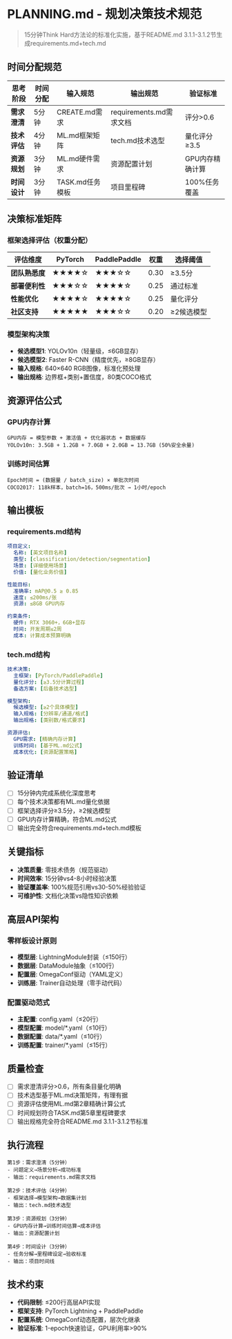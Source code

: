 # PLANNING.md - 规划决策技术规范

> 15分钟Think Hard方法论的标准化实施，基于README.md 3.1.1-3.1.2节生成requirements.md+tech.md

## 时间分配规范

| 思考阶段 | 时间分配 | 输入规范 | 输出规范 | 验证标准 |
|----------|----------|----------|----------|----------|
| **需求澄清** | 5分钟 | CREATE.md需求 | requirements.md需求文档 | 评分>0.6 |
| **技术评估** | 4分钟 | ML.md框架矩阵 | tech.md技术选型 | 量化评分≥3.5 |
| **资源规划** | 3分钟 | ML.md硬件需求 | 资源配置计划 | GPU内存精确计算 |
| **时间设计** | 3分钟 | TASK.md任务模板 | 项目里程碑 | 100%任务覆盖 |

## 决策标准矩阵

### 框架选择评估（权重分配）
| 评估维度 | PyTorch | PaddlePaddle | 权重 | 选择阈值 |
|----------|---------|--------------|------|----------|
| **团队熟悉度** | ★★★★☆ | ★★★☆☆ | 0.30 | ≥3.5分 |
| **部署便利性** | ★★★☆☆ | ★★★★☆ | 0.25 | 通过标准 |
| **性能优化** | ★★★★☆ | ★★★★☆ | 0.25 | 量化评分 |
| **社区支持** | ★★★★★ | ★★★☆☆ | 0.20 | ≥2候选模型 |

### 模型架构决策
- **候选模型1**: YOLOv10n（轻量级，≤6GB显存）
- **候选模型2**: Faster R-CNN（精度优先，≥8GB显存）
- **输入规格**: 640×640 RGB图像，标准化预处理
- **输出规格**: 边界框+类别+置信度，80类COCO格式

## 资源评估公式

### GPU内存计算
```
GPU内存 = 模型参数 + 激活值 + 优化器状态 + 数据缓存
YOLOv10n: 3.5GB + 1.2GB + 7.0GB + 2.0GB = 13.7GB (50%安全余量)
```

### 训练时间估算
```
Epoch时间 = (数据量 / batch_size) × 单批次时间
COCO2017: 118k样本，batch=16，500ms/批次 → 1小时/epoch
```

## 输出模板

### requirements.md结构
```yaml
项目定义:
  名称: [英文项目名称]
  类型: [classification/detection/segmentation]
  场景: [详细使用场景]
  价值: [量化业务价值]

性能目标:
  准确率: mAP@0.5 ≥ 0.85
  速度: ≤200ms/张
  资源: ≤8GB GPU内存

约束条件:
  硬件: RTX 3060+，6GB+显存
  时间: 开发周期≤2周
  成本: 计算成本预算明确
```

### tech.md结构
```yaml
技术决策:
  主框架: [PyTorch/PaddlePaddle]
  量化评分: [≥3.5分计算过程]
  备选方案: [后备技术选型]

模型架构:
  候选模型: [≥2个具体模型]
  输入规格: [分辨率/通道/格式]
  输出规格: [类别数/格式要求]

资源评估:
  GPU需求: [精确内存计算]
  训练时间: [基于ML.md公式]
  成本优化: [资源配置策略]
```

## 验证清单

- [ ] 15分钟内完成系统化深度思考
- [ ] 每个技术决策都有ML.md量化依据
- [ ] 框架选择评分≥3.5分，≥2候选模型
- [ ] GPU内存计算精确，符合ML.md公式
- [ ] 输出完全符合requirements.md+tech.md模板

## 关键指标

- **决策质量**: 零技术债务（规范驱动）
- **时间效率**: 15分钟vs4-8小时经验决策
- **验证覆盖率**: 100%规范引用vs30-50%经验验证
- **可维护性**: 文档化决策vs隐性知识依赖

## 高层API架构

### 零样板设计原则
- **模型层**: LightningModule封装（≤150行）
- **数据层**: DataModule抽象（≤100行）
- **配置层**: OmegaConf驱动（YAML定义）
- **训练层**: Trainer自动处理（零手动代码）

### 配置驱动范式
- **主配置**: config.yaml（≤20行）
- **模型配置**: model/*.yaml（≤10行）
- **数据配置**: data/*.yaml（≤10行）
- **训练配置**: trainer/*.yaml（≤15行）

## 质量检查

- [ ] 需求澄清评分>0.6，所有条目量化明确
- [ ] 技术选型基于ML.md决策矩阵，有理有据
- [ ] 资源评估使用ML.md第2章精确计算公式
- [ ] 时间规划符合TASK.md第5章里程碑要求
- [ ] 输出规格完全符合README.md 3.1.1-3.1.2节标准

## 执行流程

```
第1步：需求澄清（5分钟）
- 问题定义→场景分析→成功标准
- 输出：requirements.md需求文档

第2步：技术评估（4分钟）
- 框架选择→模型架构→数据集计划
- 输出：tech.md技术选型

第3步：资源规划（3分钟）
- GPU内存计算→训练时间估算→成本评估
- 输出：资源配置计划

第4步：时间设计（3分钟）
- 任务分解→里程碑设定→验收标准
- 输出：项目时间线
```

## 技术约束

- **代码限制**: ≤200行高层API实现
- **框架支持**: PyTorch Lightning + PaddlePaddle
- **配置系统**: OmegaConf动态配置，层次化继承
- **验证标准**: 1-epoch快速验证，GPU利用率>90%